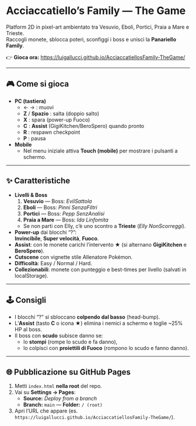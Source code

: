 # Acciaccatiello’s Family — The Game

Platform 2D in pixel-art ambientato tra Vesuvio, Eboli, Portici, Praia a Mare e Trieste.  
Raccogli monete, sblocca poteri, sconfiggi i boss e unisci la **Panariello Family**.  

👉 **Gioca ora:** https://luigallucci.github.io/AcciaccatiellosFamily-TheGame/

---

## 🎮 Come si gioca
- **PC (tastiera)**
  - ← → : muovi
  - **Z** / **Spazio** : salta (doppio salto)
  - **X** : spara (power-up Fuoco)
  - **C** : **Assist** (GigiKitchen/BeroSpero) quando pronto
  - **R** : respawn checkpoint
  - **P** : pausa
- **Mobile**
  - Nel menu iniziale attiva **Touch (mobile)** per mostrare i pulsanti a schermo.

---

## ✨ Caratteristiche
- **Livelli & Boss**
  1. **Vesuvio** — Boss: *EvilSattola*
  2. **Eboli** — Boss: *Pinni SenzaFiltri*
  3. **Portici** — Boss: *Pepp SenzAnalisi*
  4. **Praia a Mare** — Boss: *Ida Linfomita*
  - Se non parti con Elly, c’è uno scontro a **Trieste** (*Elly NonScorreggi*).
- **Power-up** dai blocchi “?”:  
  **Invincibile**, **Super velocità**, **Fuoco**.
- **Assist**: con le monete carichi l’intervento ★ (si alternano **GigiKitchen** e **BeroSpero**).
- **Cutscene** con vignette stile Allenatore Pokémon.
- **Difficoltà**: Easy / Normal / Hard.
- **Collezionabili**: monete con punteggio e best-times per livello (salvati in localStorage).

---

## 🕹️ Consigli
- I blocchi “?” si sbloccano **colpendo dal basso** (head-bump).
- L’**Assist** (tasto **C** o icona ★) elimina i nemici a schermo e toglie ~25% HP al boss.
- Il boss con **scudo** subisce danno se:
  - lo **stompi** (rompe lo scudo e fa danno),
  - lo colpisci con **proiettili di Fuoco** (rompono lo scudo e fanno danno).

---

## 🌐 Pubblicazione su GitHub Pages
1. Metti `index.html` **nella root** del repo.
2. Vai su **Settings → Pages**:
   - **Source:** *Deploy from a branch*
   - **Branch:** `main` — **Folder:** `/ (root)`
3. Apri l’URL che appare (es.  
   `https://luigallucci.github.io/AcciaccatiellosFamily-TheGame/`).
